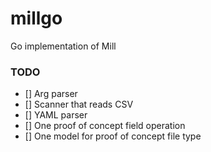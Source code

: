 # millgo
Go implementation of Mill

### TODO
 - [] Arg parser
 - [] Scanner that reads CSV
 - [] YAML parser
 - [] One proof of concept field operation
 - [] One model for proof of concept file type
